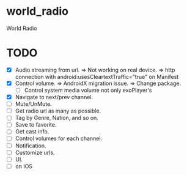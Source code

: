 # world_radio

World Radio

# TODO
- [x] Audio streaming from url.
    => Not working on real device.
    => http connection with android:usesCleartextTraffic="true" on Manifest
- [x] Control volume.
    => AndroidX migration issue.
    => Change package.
    - [ ] Control system media volume not only exoPlayer's
- [x] Navigate to next/prev channel.
- [ ] Mute/UnMute.
- [ ] Get radio url as many as possible.
- [ ] Tag  by Genre, Nation, and so on.
- [ ] Save to favorite.
- [ ] Get cast info.
- [ ] Control volumes for each channel.
- [ ] Notification.
- [ ] Customize urls.
- [ ] UI.
- [ ] on IOS